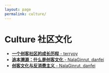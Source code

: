 ```yaml
---
layout: page
permalink: culture/
---
```


# Culture 社区文化


 * [__一个创客社区的成长历程__ - terryoy](szdiy_community_history)
 * [__追本溯源：什么是创客文化__ - NalaGinrut, danfei](maker_culture_origin)
 * [__创客文化与反消费主义__ - NalaGinrut, danfei](maker_and_anticonsumerism)

